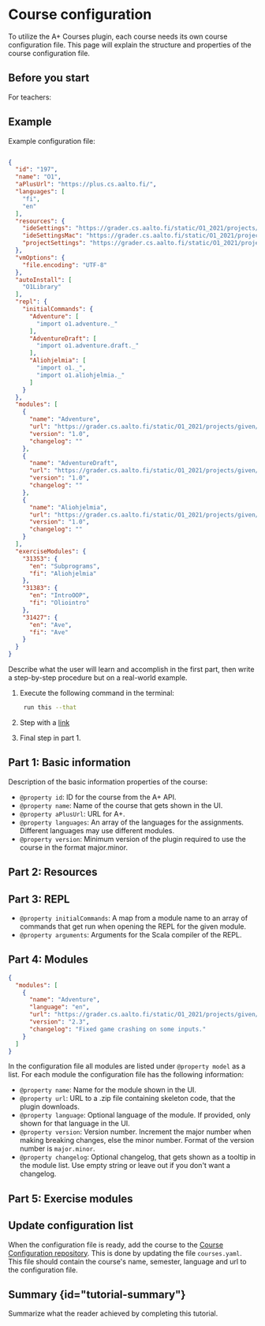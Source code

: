 # Course configuration

To utilize the A+ Courses plugin, each course needs its own course configuration file.
This page will explain the structure and properties of the course configuration file.

## Before you start

For teachers:

## Example

Example configuration file:

```JSON

{
  "id": "197",
  "name": "O1",
  "aPlusUrl": "https://plus.cs.aalto.fi/",
  "languages": [
    "fi",
    "en"
  ],
  "resources": {
    "ideSettings": "https://grader.cs.aalto.fi/static/O1_2021/projects/o1_2021_ij_settings.zip",
    "ideSettingsMac": "https://grader.cs.aalto.fi/static/O1_2021/projects/o1_2021_ij_mac_settings.zip",
    "projectSettings": "https://grader.cs.aalto.fi/static/O1_2021/projects/o1_2021_project_settings.zip"
  },
  "vmOptions": {
    "file.encoding": "UTF-8"
  },
  "autoInstall": [
    "O1Library"
  ],
  "repl": {
    "initialCommands": {
      "Adventure": [
        "import o1.adventure._"
      ],
      "AdventureDraft": [
        "import o1.adventure.draft._"
      ],
      "Aliohjelmia": [
        "import o1._",
        "import o1.aliohjelmia._"
      ]
    }
  },
  "modules": [
    {
      "name": "Adventure",
      "url": "https://grader.cs.aalto.fi/static/O1_2021/projects/given/Adventure/Adventure.zip",
      "version": "1.0",
      "changelog": ""
    },
    {
      "name": "AdventureDraft",
      "url": "https://grader.cs.aalto.fi/static/O1_2021/projects/given/AdventureDraft/AdventureDraft.zip",
      "version": "1.0",
      "changelog": ""
    },
    {
      "name": "Aliohjelmia",
      "url": "https://grader.cs.aalto.fi/static/O1_2021/projects/given/Aliohjelmia/Aliohjelmia.zip",
      "version": "1.0",
      "changelog": ""
    }
  ],
  "exerciseModules": {
    "31353": {
      "en": "Subprograms",
      "fi": "Aliohjelmia"
    },
    "31383": {
      "en": "IntroOOP",
      "fi": "Oliointro"
    },
    "31427": {
      "en": "Ave",
      "fi": "Ave"
    }
  }
}
```

Describe what the user will learn and accomplish in the first part,
then write a step-by-step procedure but on a real-world example.

1. Execute the following command in the terminal:

   ```bash
    run this --that
   ```

2. Step with a [link](https://www.jetbrains.com)

3. Final step in part 1.

## Part 1: Basic information

Description of the basic information properties of the course:

* `@property id`: ID for the course from the A+ API.
* `@property name`: Name of the course that gets shown in the UI.
* `@property aPlusUrl`: URL for A+.
* `@property languages`: An array of the languages for the assignments. Different languages may use different modules.
* `@property version`: Minimum version of the plugin required to use the course in the format major.minor.

## Part 2: Resources

## Part 3: REPL

* `@property initialCommands`: A map from a module name to an array of commands that get run when opening the REPL for
  the given module.
* `@property arguments`: Arguments for the Scala compiler of the REPL.

## Part 4: Modules

```JSON
{
  "modules": [
    {
      "name": "Adventure",
      "language": "en",
      "url": "https://grader.cs.aalto.fi/static/O1_2021/projects/given/Adventure/Adventure.zip",
      "version": "2.3",
      "changelog": "Fixed game crashing on some inputs."
    }
  ]
}
```

In the configuration file all modules are listed under `@property model` as a list. For each module the
configuration file has the following information:

* `@property name`: Name for the module shown in the UI.
* `@property url`: URL to a .zip file containing skeleton code, that the plugin downloads.
* `@property language`: Optional language of the module. If provided, only shown for that language in the UI.
* `@property version`: Version number. Increment the major number when making breaking changes, else the
  minor number. Format of the version number is `major.minor`.
* `@property changelog`: Optional changelog, that gets shown as a tooltip in the module list. Use empty string or leave
  out if you don't want a changelog.

## Part 5: Exercise modules

## Update configuration list

When the configuration file is ready, add the course to
the [Course Configuration repository](https://version.aalto.fi/gitlab/aplus-courses/course-config-urls). This is done by
updating the file `courses.yaml`. This file should contain the course's name, semester, language and url to the
configuration file.

## Summary {id="tutorial-summary"}

Summarize what the reader achieved by completing this tutorial.

<seealso>
<!--Give some related links to how-to articles-->
</seealso>
